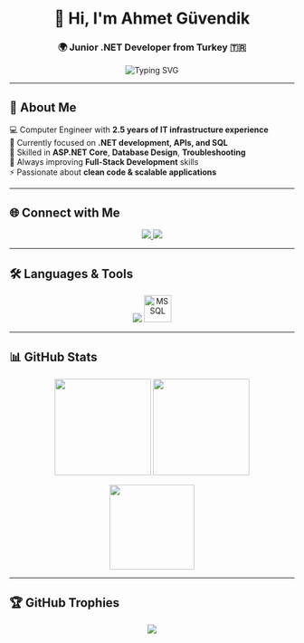 <!-- Header -->
<h1 align="center">👋 Hi, I'm Ahmet Güvendik</h1>
<h3 align="center">🌍 Junior .NET Developer from Turkey 🇹🇷</h3>

<p align="center">
  <img src="https://readme-typing-svg.herokuapp.com?font=Fira+Code&weight=500&size=22&duration=3000&pause=1000&color=00C2FF&center=true&vCenter=true&width=600&lines=.NET+Core+Enthusiast;Backend+Developer;SQL+Explorer;Always+Learning+📚" alt="Typing SVG" />
</p>

---

## 🚀 About Me  

💻 Computer Engineer with **2.5 years of IT infrastructure experience**  
🎯 Currently focused on **.NET development, APIs, and SQL**  
🔧 Skilled in **ASP.NET Core**, **Database Design**, **Troubleshooting**  
🌱 Always improving **Full-Stack Development** skills  
⚡ Passionate about **clean code & scalable applications**  

---

## 🌐 Connect with Me  

<p align="center">
  <a href="https://linkedin.com/in/ahmetguvendik" target="_blank">
    <img src="https://img.shields.io/badge/LinkedIn-0077B5.svg?&style=for-the-badge&logo=linkedin&logoColor=white"/>
  </a>
  <a href="https://twitter.com/guvendik_ahmet" target="_blank">
    <img src="https://img.shields.io/badge/Twitter-1DA1F2.svg?&style=for-the-badge&logo=twitter&logoColor=white"/>
  </a>
</p>

---

## 🛠️ Languages & Tools  

<p align="center">
  <img src="https://skillicons.dev/icons?i=cs,dotnet,git,github,visualstudio,rider,vscode,docker,postgres" />
  <img src="https://img.icons8.com/color/48/000000/microsoft-sql-server.png" alt="MSSQL" width="48" height="48"/>
</p>


---

## 📊 GitHub Stats  

<p align="center">
  <img src="https://github-readme-stats.vercel.app/api?username=ahmetguvendik&show_icons=true&theme=tokyonight&hide_border=true&count_private=true" height="170"/>
  <img src="https://github-readme-streak-stats.herokuapp.com?user=ahmetguvendik&theme=tokyonight&hide_border=true" height="170"/>
</p>

<p align="center">
  <img src="https://github-readme-stats.vercel.app/api/top-langs/?username=ahmetguvendik&layout=compact&theme=tokyonight&hide_border=true" height="150"/>
</p>

---

## 🏆 GitHub Trophies  

<p align="center">
  <img src="https://github-profile-trophy.vercel.app/?username=ahmetguvendik&theme=onedark&no-frame=true&margin-w=10&row=1" />
</p>
